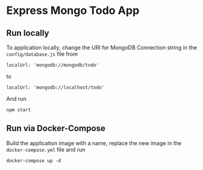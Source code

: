 # Express Mongo Todo App

## Run locally

To application locally, change the URI for MongoDB Connection string in the `config/database.js` file from

`localUrl: 'mongodb://mongodb/todo'`

to 

`localUrl: 'mongodb://localhost/todo'`

And run

`npm start`

## Run via Docker-Compose

Build the application image with a name, replace the new image in the `docker-compose.yml` file and run

`docker-compose up -d`